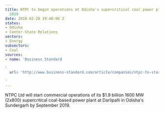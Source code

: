 ```yaml
---
title: NTPC to begin operations at Odisha's supercritical coal power plant by fall
  2019
date: 2018-02-28 19:48:00 Z
states:
- Odisha
- Center-State Relations
sectors:
- Energy
subsectors:
- Coal
sources:
- name: 'Business Standard

'
  url: 'http://www.business-standard.com/article/companies/ntpc-to-start-ops-at-1-600-mw-coal-based-power-plant-in-odisha-by-2019-118022300833_1.html

'
---
```


NTPC Ltd will start commercial operations of its $1.9 billion 1600 MW (2x800) supercritical coal-based power plant at Darlipalli in Odisha's Sundergarh by September 2019. 
